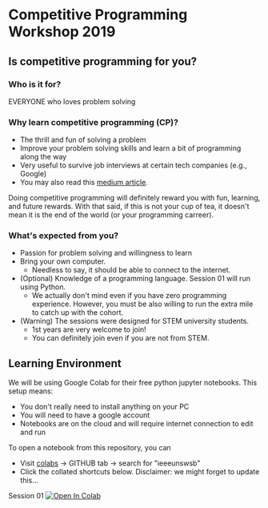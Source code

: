 # Competitive Programming Workshop 2019

## Is competitive programming for you?
### Who is it for?
EVERYONE who loves problem solving

### Why learn competitive programming (CP)?
* The thrill and fun of solving a problem
* Improve your problem solving skills and learn a bit of programming along the way
* Very useful to survive job interviews at certain tech companies (e.g., Google)
* You may also read this [medium article](https://medium.com/@hellomeets/why-should-we-learn-competitive-coding-d5e21d469134).

Doing competitive programming will definitely reward you with fun, learning, and future rewards. With that said, if this is not your cup of tea, it doesn't mean it is the end of the world (or your programming carreer).

### What's expected from you?
* Passion for problem solving and willingness to learn
* Bring your own computer. 
  * Needless to say, it should be able to connect to the internet.
* (Optional) Knowledge of a programming language. Session 01 will run using Python.
  * We actually don't mind even if you have zero programming experience. However, you must be also willing to run the extra mile to catch up with the cohort. 
* (Warning) The sessions were designed for STEM university students. 
  * 1st years are very welcome to join!
  * You can definitely join even if you are not from STEM.

## Learning Environment
We will be using Google Colab for their free python jupyter notebooks. This setup means:
* You don't really need to install anything on your PC
* You will need to have a google account
* Notebooks are on the cloud and will require internet connection to edit and run

To open a notebook from this repository, you can
* Visit [colabs](https://colab.research.google.com/notebooks/welcome.ipynb#recent=true) -> GITHUB tab -> search for "ieeeunswsb"
* Click the collated shortcuts below. Disclaimer: we might forget to update this...

Session 01 [![Open In Colab](https://colab.research.google.com/assets/colab-badge.svg)](https://colab.research.google.com/github/ieeeunswsb/cpworkshop/blob/master/session01.ipynb)

